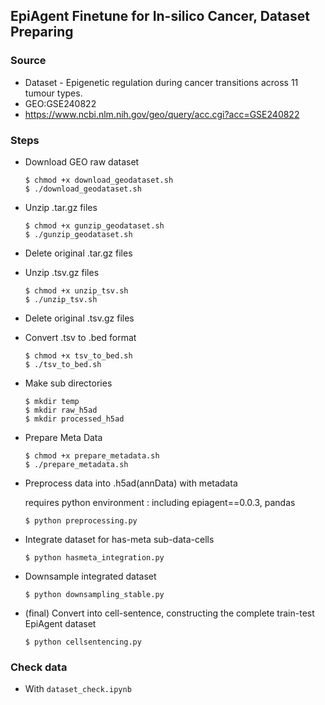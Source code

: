 ## EpiAgent Finetune for In-silico Cancer, Dataset Preparing 

### Source

- Dataset - Epigenetic regulation during cancer transitions across 11 tumour types.
- GEO:GSE240822 
- https://www.ncbi.nlm.nih.gov/geo/query/acc.cgi?acc=GSE240822

### Steps 

- Download GEO raw dataset 

    ```
    $ chmod +x download_geodataset.sh
    $ ./download_geodataset.sh
    ```

- Unzip .tar.gz files 

    ```
    $ chmod +x gunzip_geodataset.sh
    $ ./gunzip_geodataset.sh
    ```

- Delete original .tar.gz files

- Unzip .tsv.gz files 

    ```
    $ chmod +x unzip_tsv.sh
    $ ./unzip_tsv.sh
    ```

- Delete original .tsv.gz files

- Convert .tsv to .bed format

    ```
    $ chmod +x tsv_to_bed.sh
    $ ./tsv_to_bed.sh
    ```

- Make sub directories 

    ```
    $ mkdir temp
    $ mkdir raw_h5ad
    $ mkdir processed_h5ad
    ```

- Prepare Meta Data

    ```
    $ chmod +x prepare_metadata.sh
    $ ./prepare_metadata.sh
    ```

- Preprocess data into .h5ad(annData) with metadata 
    
    requires python environment : including epiagent==0.0.3, pandas

    ```
    $ python preprocessing.py 
    ```

- Integrate dataset for has-meta sub-data-cells

    ```
    $ python hasmeta_integration.py 
    ```

- Downsample integrated dataset 

    ```
    $ python downsampling_stable.py 
    ```

- (final) Convert into cell-sentence, constructing the complete train-test EpiAgent dataset 

    ```
    $ python cellsentencing.py 
    ```

### Check data

- With `dataset_check.ipynb`
